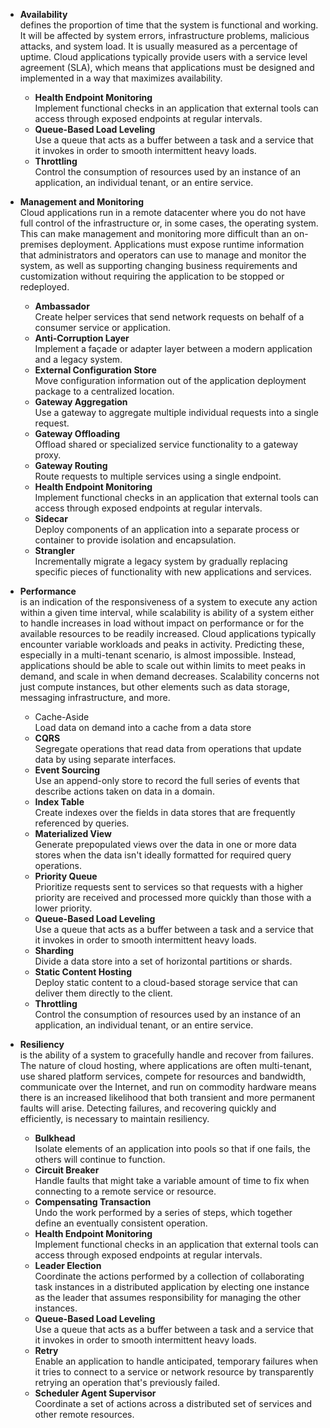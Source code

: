 + **Availability**  
defines the proportion of time that the system is functional and working. It will be affected by system errors, infrastructure problems, malicious attacks, and system load. It is usually measured as a percentage of uptime. Cloud applications typically provide users with a service level agreement (SLA), which means that applications must be designed and implemented in a way that maximizes availability.


  + **Health Endpoint Monitoring**  
  Implement functional checks in an application that external tools can access through exposed endpoints at regular intervals.
  + **Queue-Based Load Leveling**  
  Use a queue that acts as a buffer between a task and a service that it invokes in order to smooth intermittent heavy loads.
  + **Throttling**  
  Control the consumption of resources used by an instance of an application, an individual tenant, or an entire service.

+ **Management and Monitoring**  
Cloud applications run in a remote datacenter where you do not have full control of the infrastructure or, in some cases, the operating system. This can make management and monitoring more difficult than an on-premises deployment. Applications must expose runtime information that administrators and operators can use to manage and monitor the system, as well as supporting changing business requirements and customization without requiring the application to be stopped or redeployed.

  + **Ambassador**  
  Create helper services that send network requests on behalf of a consumer service or application.
  + **Anti-Corruption Layer**  
  Implement a façade or adapter layer between a modern application and a legacy system.
  + **External Configuration Store**  
  Move configuration information out of the application deployment package to a centralized location.
  + **Gateway Aggregation**  
  Use a gateway to aggregate multiple individual requests into a single request.
  + **Gateway Offloading**  
  Offload shared or specialized service functionality to a gateway proxy.
  + **Gateway Routing**  
  Route requests to multiple services using a single endpoint.
  + **Health Endpoint Monitoring**  
  Implement functional checks in an application that external tools can access through exposed endpoints at regular intervals.
  + **Sidecar**  
  Deploy components of an application into a separate process or container to provide isolation and encapsulation.
  + **Strangler**  
  Incrementally migrate a legacy system by gradually replacing specific pieces of functionality with new applications and services.

+ **Performance**  
is an indication of the responsiveness of a system to execute any action within a given time interval, while scalability is ability of a system either to handle increases in load without impact on performance or for the available resources to be readily increased. Cloud applications typically encounter variable workloads and peaks in activity. Predicting these, especially in a multi-tenant scenario, is almost impossible. Instead, applications should be able to scale out within limits to meet peaks in demand, and scale in when demand decreases. Scalability concerns not just compute instances, but other elements such as data storage, messaging infrastructure, and more.

  + Cache-Aside  
  Load data on demand into a cache from a data store
  + **CQRS**  
  Segregate operations that read data from operations that update data by using separate interfaces.
  + **Event Sourcing**  
  Use an append-only store to record the full series of events that describe actions taken on data in a domain.
  + **Index Table**  
  Create indexes over the fields in data stores that are frequently referenced by queries.
  + **Materialized View**  
  Generate prepopulated views over the data in one or more data stores when the data isn't ideally formatted for required query operations.
  + **Priority Queue**  
  Prioritize requests sent to services so that requests with a higher priority are received and processed more quickly than those with a lower priority.
  + **Queue-Based Load Leveling**  
  Use a queue that acts as a buffer between a task and a service that it invokes in order to smooth intermittent heavy loads.
  + **Sharding**  
  Divide a data store into a set of horizontal partitions or shards.
  + **Static Content Hosting**  
  Deploy static content to a cloud-based storage service that can deliver them directly to the client.
  + **Throttling**  
  Control the consumption of resources used by an instance of an application, an individual tenant, or an entire service.

+ **Resiliency**  
is the ability of a system to gracefully handle and recover from failures. The nature of cloud hosting, where applications are often multi-tenant, use shared platform services, compete for resources and bandwidth, communicate over the Internet, and run on commodity hardware means there is an increased likelihood that both transient and more permanent faults will arise. Detecting failures, and recovering quickly and efficiently, is necessary to maintain resiliency.

  + **Bulkhead**  
  Isolate elements of an application into pools so that if one fails, the others will continue to function.
  + **Circuit Breaker**  
  Handle faults that might take a variable amount of time to fix when connecting to a remote service or resource.
  + **Compensating Transaction**  
  Undo the work performed by a series of steps, which together define an eventually consistent operation.
  + **Health Endpoint Monitoring**  
  Implement functional checks in an application that external tools can access through exposed endpoints at regular intervals.
  + **Leader Election**  
  Coordinate the actions performed by a collection of collaborating task instances in a distributed application by electing one instance as the leader that assumes responsibility for managing the other instances.
  + **Queue-Based Load Leveling**  
  Use a queue that acts as a buffer between a task and a service that it invokes in order to smooth intermittent heavy loads.
  + **Retry**  
  Enable an application to handle anticipated, temporary failures when it tries to connect to a service or network resource by transparently retrying an operation that's previously failed.
  + **Scheduler Agent Supervisor**  
  Coordinate a set of actions across a distributed set of services and other remote resources.

